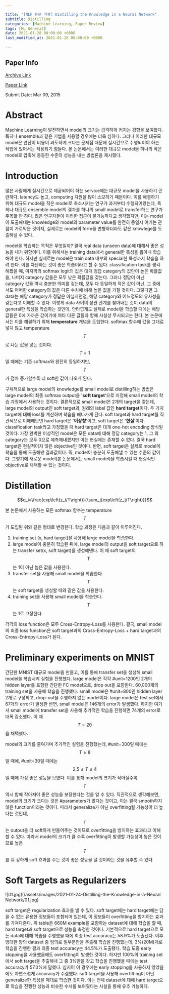 ```yaml
---

title: "[NLP 논문 리뷰] Distilling the Knowledge in a Neural Network"
subtitle: Distilling
categories: [Machine Learning, Paper Review]
tags: [ML General]
date: 2021-01-28 00:00:00 +0000
last_modified_at: 2021-01-28 00:00:00 +0000

---
```


## Paper Info

[Archive Link](https://arxiv.org/abs/1503.02531)

[Paper Link](https://arxiv.org/pdf/1503.02531)

Submit Date: Mar 09, 2015

# Abstract

 Machine Learning이 발전하면서 model의 크기는 급격하게 커지는 경향을 보여왔다. 특히나 ensemble과 같은 기법을 사용할 경우에는 더욱 심하다. 그러나 이러한 대규모 model은 연산이 비용이 과도하게 크다는 문제점 때문에 실시간으로 수행되어야 하는 작업에 있어서는 적용되기 힘들다. 본 논문에서는 이러한 대규모 model을 하나의 작은 model로 압축해 동등한 수준의 성능을 내는 방법론을 제시했다.

# Introduction

 많은 사람에게 실시간으로 제공되어야 하는 service에는 대규모 model을 사용하기 곤란하다. latency도 높고, computing 자원을 많이 소모하기 때문이다. 이를 해결하기 위해 대규모 model을 작은 model로 축소시키는 연구가 과거부터 수행되어왔는데, 특히나 대규모 ensemble model의 결과를 하나의 small model로 transfer하는 연구가 주목할 만 하다. 많은 연구자들이 이러한 접근이 불가능하다고 생각했지만, 이는 model이 도출해내는 knowledge와 model의 parameter value를 완전히 동일시 여기는 관점이 가로막은 것이지, 실제로는 model의 form을 변형하더라도 같은 knowlege를 도출해낼 수 있다.

 model을 학습하는 목적은 무엇일까? 결국 real data (unseen data)에 대해서 좋은 성능을 내기 위함이다. 이를 위해서는 training data에서 general한 특성을 뽑아내 학습해야 한다. 하지만 실제로는 model은 train data 내부의 special한 특성까지 학습을 하려 한다. 이를 차단하는 것이 좋은 학습이라고 할 수 있다. classification task를 생각해봤을 때, 마지막의 softmax logit의 값은 대개 정답 category의 값만이 높은 확률값을, 나머지 category 값들은 모두 낮은 확률값을 갖는다. 그러나 정답이 아닌 category 값들 역시 충분한 의미를 갖는데, 모두 다 동일하게 작은 값이 아닌, 그 중에서도 어떠한 category의 값은 다른 수치에 비해 높은 값을 가질 것이다. 그렇다면 그 data는 해당 category가 정답은 아닐지언정, 해당 category와 어느정도의 유사성을 갖는다고 이해할 수 있다. 이렇게 data 사이의 상관 관계를 찾아내는 것이 data의 general한 특성을 학습하는 것인데, 안타깝게도 실제로 model을 학습할 때에는 해당 값들은 0에 가까운 값이기에 여타 다른 값들과 함께 사실상 무시되고는 한다.  본 논문에서는 이를 해결하기 위해 **temperature** 개념을 도입한다. softmax 함수에 값을 그대로 넣지 않고 temperature $$T$$로 나눈 값을 넣는 것이다. $$T=1$$일 때에는 기존 softmax와 완전히 동일하지만, $$T$$가 점차 증가할수록 더 soft한 값이 나오게 된다.

 구체적으로 large model의 knowledge를 small model로 distilling하는 방법은 large model의 최종 softmax output을 '**soft target**'으로 지정해 small model의 학습 과정에서 사용하는 것이다. 결론적으로 small model은 2개의 target을 갖는데, large model의 output인 soft target과, 원래의 label 값인 **hard target**이다. 두 가지 target에 대해 loss를 계산하며 학습을 해나가게 된다. soft target과 hard target를 직관적으로 이해해보면 hard target은 '**이상향**'이고, soft target은 '**현실**'이다. classification task라고 가정했을 때 hard target은 대개 one-hot encoding 방식일 것이다. 가장 완벽한 이상적인 model은 모든 data에 대해 정답 category는 1, 그 외 category는 모두 0으로 예측해내겠지만 이는 현실에는 존재할 수 없다. 결국 hard target은 현실적이지 않은 objective인 것이다. 반면, soft target은 실제로 model이 학습을 통해 도출해낸 결과값이다. 즉, model이 충분히 도출해낼 수 있는 수준의 값이다. 그렇기에 새로운 model(본 논문에서는 small model)을 학습시킬 때 현실적인 objective로 채택할 수 있는 것이다.

# Distillation

$$q_i=\frac{exp\left(z_i/T\right)}{\sum_j{exp\left(z_j/T\right)}}$$

본 논문에서 사용하는 모든 softmax 함수는 temperature $$T$$가 도입된 위와 같은 형태로 변경한다. 학습 과정은 다음과 같이 이루어진다.

1. training set (x, hard target)을 사용해 large model을 학습한다.
2. large model이 충분히 학습된 뒤에, large model의 output을 soft target으로 하는 transfer set(x, soft target)을 생성해낸다. 이 때 soft target의 $$T$$는 1이 아닌 높은 값을 사용한다.
3. transfer set을 사용해 small model을 학습한다.  $$T$$는 soft target을 생성할 때와 같은 값을 사용한다.
4. training set을 사용해 small model을 학습한다. $$T$$는 1로 고정한다.

각각의 loss function은 모두 Cross-Entropy-Loss를 사용한다. 결국, small model의 최종 loss function은 soft target과의 Cross-Entropy-Loss + hard target과의 Cross-Entropy-Loss가 된다.

# Preliminary experiments on MNIST

 간단한 MNIST 대규모 model을 만들고, 이를 통해 transfer set을 생성해 small model을 학습시켜 실험을 진행했다. large model은 각각 #unit=1200인 2개의 hidden layer를 포함한 간단한 FC model으로, drop out을 포함한다. 60,000개의 training set을 사용해 학습을 진행했다. small model은 #unit=800인 hidden layer 2개로 구성되고, drop-out을 수행하지 않는 model이다. large model은 test set에서 67개의 error가 발생한 반면, small model은 146개의 error가 발생했다. 하지만 여기서 small model에 transfer set을 사용해 추가적인 학습을 진행하면 74개의 error로 대폭 감소했다. 이 때 $$T=20$$을 채택했다.

 model의 크기를 줄여가며 추가적인 실험을 진행했는데, #unit=300일 때에는 $$T\geq8$$일 때에, #unit=30일 때에는 $$2.5\le T \le 4$$일 때에 가장 좋은 성능을 보였다. 이를 통해 model의 크기가 작아질수록 $$T$$ 역시 함께 작아져야 좋은 성능을 보장한다는 것을 알 수 있다. 직관적으로 생각해보면, model의 크기가 크다는 것은 #parameters가 많다는 것이고, 이는 결국 smooth하지 않은 function이라는 것이다. 따라서 generalize가 아닌 overfitting될 가능성이 더 높다는 것인데, $$T$$는 output을 더 soft하게 만들어주는 것이므로 overfitting을 방지하는 효과라고 이해할 수 있다. 따라서 model의 크기가 클 수록 overfitting이 발생할 가능성이 높은 것이므로 높은 $$T$$를 줘 강하게 soft 효과를 주는 것이 좋은 성능을 낼 것이라는 것을 유추할 수 있다.

# Soft Targets as Regularizers

![01.jpg](/assets/images/2021-01-24-Distilling-the-Knowledge-in-a-Neural Network/01.jpg)

soft target은 regularization 효과를 낼 수 있다. soft target에는 hard target에는 담을 수 없는 유용한 정보들이 포함되어 있는데, 이 정보들이 overfitting을 방지하는 효과를 가져다준다. 위 table은 660M example을 포함하는 dataset에 대해 학습을 할 때, hard target과 soft target으로 성능을 측정한 것이다. 기본적으로 hard target으로 모든 data에 대해 학습을 수행했을 때에 최종 test accuracy는 58.9%가 도출됐다. 이후 방대한 양의 dataset 중 임의로 일부분만을 추출해 학습을 진행했는데, 3%(20M)개로 학습을 진행한 결과 최종 test accuracy는 44.5%가 도출됐다. 학습 도중 early stopping을 사용했음에도 overfitting이 발생한 것이다. 하지만 100%의 training set에서 soft target을 추출해내 그 중 3%만을 갖고 학습을 진행했을 때에는 test accuracy가 57.0%에 달했다. 심지어 이 경우에는 early stopping을 사용하지 않았음에도 자연스럽게 accuracy가 수렴했다. soft target을 사용해 overfitting이 아닌 generalize한 특성을 제대로 학습한 것이다. 이는 전체 dataset에 대해 hard target으로 학습을 진행한 성능과 비슷한 수치를 보여줬다는 사실을 통해 유추 가능하다.
